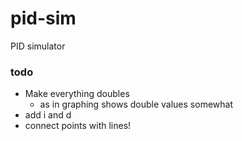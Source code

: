 # pid-sim

PID simulator

### todo
- Make everything doubles
    - as in graphing shows double values somewhat
- add i and d
- connect points with lines!